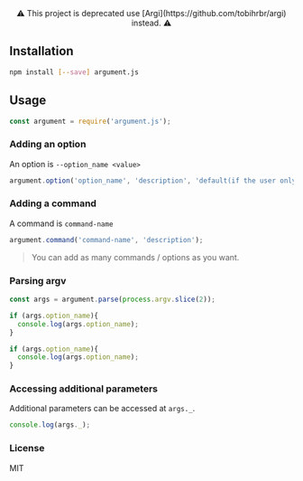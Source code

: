 <div align="center">⚠️ This project is deprecated use [Argi](https://github.com/tobihrbr/argi) instead. ⚠️</div>



## Installation
```bash
npm install [--save] argument.js
```

## Usage
```javascript
const argument = require('argument.js');
```

### Adding an option
An option is `--option_name <value>`
```javascript
argument.option('option_name', 'description', 'default(if the user only enters --name)', 'short_form');
```

### Adding a command
A command is `command-name`
```javascript
argument.command('command-name', 'description');
```
> You can add as many commands / options as you want.

### Parsing argv
```javascript
const args = argument.parse(process.argv.slice(2));

if (args.option_name){
  console.log(args.option_name);
}

if (args.option_name){
  console.log(args.option_name);
}
```

### Accessing additional parameters
Additional parameters can be accessed at `args._`.
```javascript
console.log(args._);
```

### License
MIT
